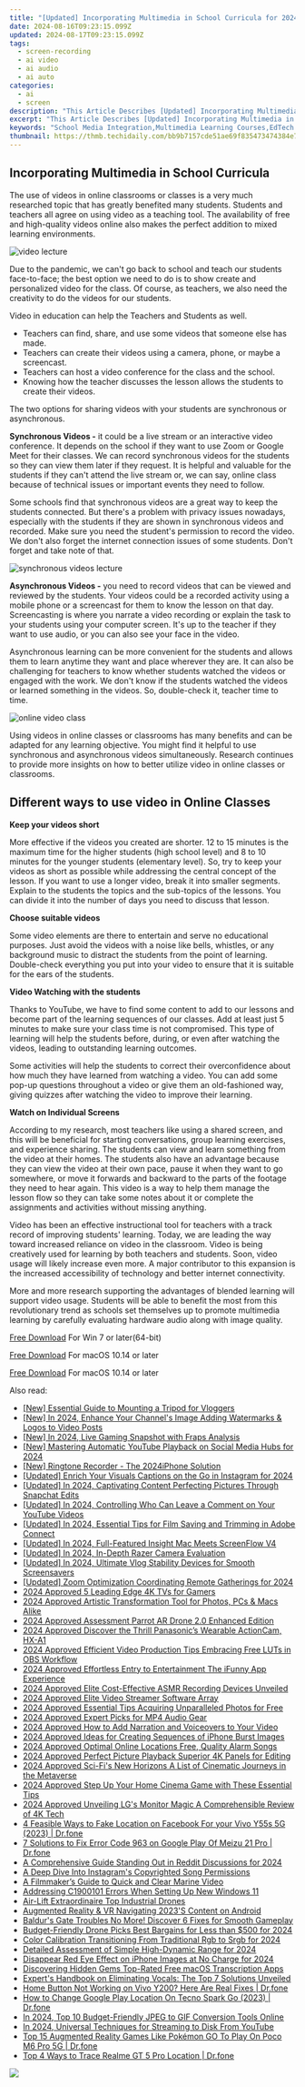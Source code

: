 ```yaml
---
title: "[Updated] Incorporating Multimedia in School Curricula for 2024"
date: 2024-08-16T09:23:15.099Z
updated: 2024-08-17T09:23:15.099Z
tags: 
  - screen-recording
  - ai video
  - ai audio
  - ai auto
categories: 
  - ai
  - screen
description: "This Article Describes [Updated] Incorporating Multimedia in School Curricula for 2024"
excerpt: "This Article Describes [Updated] Incorporating Multimedia in School Curricula for 2024"
keywords: "School Media Integration,Multimedia Learning Courses,EdTech In Classrooms,Teaching with Visuals,Digital Curriculum Design,Interactive Education Tools,EduMedia Content Use"
thumbnail: https://thmb.techidaily.com/bb9b7157cde51ae69f835473474384e7538166f2945a00387bf22cab11273e3c.jpg
---
```


## Incorporating Multimedia in School Curricula

The use of videos in online classrooms or classes is a very much researched topic that has greatly benefited many students. Students and teachers all agree on using video as a teaching tool. The availability of free and high-quality videos online also makes the perfect addition to mixed learning environments.

![video lecture](https://images.wondershare.com/filmora/article-images/2022/07/video-lecture.jpg)

Due to the pandemic, we can't go back to school and teach our students face-to-face; the best option we need to do is to show create and personalized video for the class. Of course, as teachers, we also need the creativity to do the videos for our students.

Video in education can help the Teachers and Students as well.

* Teachers can find, share, and use some videos that someone else has made.
* Teachers can create their videos using a camera, phone, or maybe a screencast.
* Teachers can host a video conference for the class and the school.
* Knowing how the teacher discusses the lesson allows the students to create their videos.

The two options for sharing videos with your students are synchronous or asynchronous.

**Synchronous Videos -** it could be a live stream or an interactive video conference. It depends on the school if they want to use Zoom or Google Meet for their classes. We can record synchronous videos for the students so they can view them later if they request. It is helpful and valuable for the students if they can't attend the live stream or, we can say, online class because of technical issues or important events they need to follow.

Some schools find that synchronous videos are a great way to keep the students connected. But there's a problem with privacy issues nowadays, especially with the students if they are shown in synchronous videos and recorded. Make sure you need the student's permission to record the video. We don't also forget the internet connection issues of some students. Don't forget and take note of that.

![synchronous videos lecture](https://images.wondershare.com/filmora/article-images/2022/07/synchronous-videos-lecture.jpg)

**Asynchronous Videos -** you need to record videos that can be viewed and reviewed by the students. Your videos could be a recorded activity using a mobile phone or a screencast for them to know the lesson on that day. Screencasting is where you narrate a video recording or explain the task to your students using your computer screen. It's up to the teacher if they want to use audio, or you can also see your face in the video.

Asynchronous learning can be more convenient for the students and allows them to learn anytime they want and place wherever they are. It can also be challenging for teachers to know whether students watched the videos or engaged with the work. We don't know if the students watched the videos or learned something in the videos. So, double-check it, teacher time to time.

![online video class](https://images.wondershare.com/filmora/article-images/2022/07/online-video-class.jpg)

Using videos in online classes or classrooms has many benefits and can be adapted for any learning objective. You might find it helpful to use synchronous and asynchronous videos simultaneously. Research continues to provide more insights on how to better utilize video in online classes or classrooms.

## Different ways to use video in Online Classes

**Keep your videos short**

More effective if the videos you created are shorter. 12 to 15 minutes is the maximum time for the higher students (high school level) and 8 to 10 minutes for the younger students (elementary level). So, try to keep your videos as short as possible while addressing the central concept of the lesson. If you want to use a longer video, break it into smaller segments. Explain to the students the topics and the sub-topics of the lessons. You can divide it into the number of days you need to discuss that lesson.

**Choose suitable videos**

Some video elements are there to entertain and serve no educational purposes. Just avoid the videos with a noise like bells, whistles, or any background music to distract the students from the point of learning. Double-check everything you put into your video to ensure that it is suitable for the ears of the students.

**Video Watching with the students**

Thanks to YouTube, we have to find some content to add to our lessons and become part of the learning sequences of our classes. Add at least just 5 minutes to make sure your class time is not compromised. This type of learning will help the students before, during, or even after watching the videos, leading to outstanding learning outcomes.

Some activities will help the students to correct their overconfidence about how much they have learned from watching a video. You can add some pop-up questions throughout a video or give them an old-fashioned way, giving quizzes after watching the video to improve their learning.

**Watch on Individual Screens**

According to my research, most teachers like using a shared screen, and this will be beneficial for starting conversations, group learning exercises, and experience sharing. The students can view and learn something from the video at their homes. The students also have an advantage because they can view the video at their own pace, pause it when they want to go somewhere, or move it forwards and backward to the parts of the footage they need to hear again. This video is a way to help them manage the lesson flow so they can take some notes about it or complete the assignments and activities without missing anything.

Video has been an effective instructional tool for teachers with a track record of improving students' learning. Today, we are leading the way toward increased reliance on video in the classroom. Video is being creatively used for learning by both teachers and students. Soon, video usage will likely increase even more. A major contributor to this expansion is the increased accessibility of technology and better internet connectivity.

More and more research supporting the advantages of blended learning will support video usage. Students will be able to benefit the most from this revolutionary trend as schools set themselves up to promote multimedia learning by carefully evaluating hardware audio along with image quality.

[Free Download](https://tools.techidaily.com/wondershare/filmora/download/) For Win 7 or later(64-bit)

[Free Download](https://tools.techidaily.com/wondershare/filmora/download/) For macOS 10.14 or later

[Free Download](https://tools.techidaily.com/wondershare/filmora/download/) For macOS 10.14 or later

<ins class="adsbygoogle"
     style="display:block"
     data-ad-format="autorelaxed"
     data-ad-client="ca-pub-7571918770474297"
     data-ad-slot="1223367746"></ins>

<ins class="adsbygoogle"
     style="display:block"
     data-ad-format="autorelaxed"
     data-ad-client="ca-pub-7571918770474297"
     data-ad-slot="1223367746"></ins>



<ins class="adsbygoogle"
     style="display:block"
     data-ad-client="ca-pub-7571918770474297"
     data-ad-slot="8358498916"
     data-ad-format="auto"
     data-full-width-responsive="true"></ins>


<span class="atpl-alsoreadstyle">Also read:</span>
<div><ul>
<li><a href="https://youtube-webster.techidaily.com/ssential-guide-to-mounting-a-tripod-for-vloggers/"><u>[New] Essential Guide to Mounting a Tripod for Vloggers</u></a></li>
<li><a href="https://facebook-video-footage.techidaily.com/new-in-2024-enhance-your-channels-image-adding-watermarks-and-logos-to-video-posts/"><u>[New] In 2024, Enhance Your Channel's Image  Adding Watermarks & Logos to Video Posts</u></a></li>
<li><a href="https://screen-activity-recording.techidaily.com/new-in-2024-live-gaming-snapshot-with-fraps-analysis/"><u>[New] In 2024, Live Gaming Snapshot with Fraps Analysis</u></a></li>
<li><a href="https://facebook-video-files.techidaily.com/new-mastering-automatic-youtube-playback-on-social-media-hubs-for-2024/"><u>[New] Mastering Automatic YouTube Playback on Social Media Hubs for 2024</u></a></li>
<li><a href="https://extra-skills.techidaily.com/new-ringtone-recorder-the-2024iphone-solution/"><u>[New] Ringtone Recorder - The 2024iPhone Solution</u></a></li>
<li><a href="https://instagram-video-files.techidaily.com/updated-enrich-your-visuals-captions-on-the-go-in-instagram-for-2024/"><u>[Updated] Enrich Your Visuals  Captions on the Go in Instagram for 2024</u></a></li>
<li><a href="https://snapchat-videos.techidaily.com/updated-in-2024-captivating-content-perfecting-pictures-through-snapchat-edits/"><u>[Updated] In 2024, Captivating Content  Perfecting Pictures Through Snapchat Edits</u></a></li>
<li><a href="https://facebook-video-share.techidaily.com/updated-in-2024-controlling-who-can-leave-a-comment-on-your-youtube-videos/"><u>[Updated] In 2024, Controlling Who Can Leave a Comment on Your YouTube Videos</u></a></li>
<li><a href="https://desktop-recording.techidaily.com/updated-in-2024-essential-tips-for-film-saving-and-trimming-in-adobe-connect/"><u>[Updated] In 2024, Essential Tips for Film Saving and Trimming in Adobe Connect</u></a></li>
<li><a href="https://screen-sharing-recording.techidaily.com/updated-in-2024-full-featured-insight-mac-meets-screenflow-v4/"><u>[Updated] In 2024, Full-Featured Insight  Mac Meets ScreenFlow V4</u></a></li>
<li><a href="https://screen-sharing-recording.techidaily.com/updated-in-2024-in-depth-razer-camera-evaluation/"><u>[Updated] In 2024, In-Depth Razer Camera Evaluation</u></a></li>
<li><a href="https://fox-friendly.techidaily.com/updated-in-2024-ultimate-vlog-stability-devices-for-smooth-screensavers/"><u>[Updated] In 2024, Ultimate Vlog Stability Devices for Smooth Screensavers</u></a></li>
<li><a href="https://on-screen-recording.techidaily.com/updated-zoom-optimization-coordinating-remote-gatherings-for-2024/"><u>[Updated] Zoom Optimization  Coordinating Remote Gatherings for 2024</u></a></li>
<li><a href="https://fox-http.techidaily.com/2024-approved-5-leading-edge-4k-tvs-for-gamers/"><u>2024 Approved  5 Leading Edge 4K TVs for Gamers</u></a></li>
<li><a href="https://fox-http.techidaily.com/2024-approved-artistic-transformation-tool-for-photos-pcs-and-macs-alike/"><u>2024 Approved  Artistic Transformation Tool for Photos, PCs & Macs Alike</u></a></li>
<li><a href="https://fox-http.techidaily.com/2024-approved-assessment-parrot-ar-drone-20-enhanced-edition/"><u>2024 Approved  Assessment  Parrot AR Drone 2.0 Enhanced Edition</u></a></li>
<li><a href="https://fox-http.techidaily.com/2024-approved-discover-the-thrill-panasonics-wearable-actioncam-hx-a1/"><u>2024 Approved  Discover the Thrill  Panasonic’s Wearable ActionCam, HX-A1</u></a></li>
<li><a href="https://fox-http.techidaily.com/2024-approved-efficient-video-production-tips-embracing-free-luts-in-obs-workflow/"><u>2024 Approved  Efficient Video Production Tips  Embracing Free LUTs in OBS Workflow</u></a></li>
<li><a href="https://fox-http.techidaily.com/2024-approved-effortless-entry-to-entertainment-the-ifunny-app-experience/"><u>2024 Approved  Effortless Entry to Entertainment  The iFunny App Experience</u></a></li>
<li><a href="https://fox-http.techidaily.com/2024-approved-elite-cost-effective-asmr-recording-devices-unveiled/"><u>2024 Approved  Elite Cost-Effective ASMR Recording Devices Unveiled</u></a></li>
<li><a href="https://fox-http.techidaily.com/2024-approved-elite-video-streamer-software-array/"><u>2024 Approved  Elite Video Streamer Software Array</u></a></li>
<li><a href="https://fox-http.techidaily.com/2024-approved-essential-tips-acquiring-unparalleled-photos-for-free/"><u>2024 Approved  Essential Tips  Acquiring Unparalleled Photos for Free</u></a></li>
<li><a href="https://fox-http.techidaily.com/2024-approved-expert-picks-for-mp4-audio-gear/"><u>2024 Approved  Expert Picks for MP4 Audio Gear</u></a></li>
<li><a href="https://fox-http.techidaily.com/2024-approved-how-to-add-narration-and-voiceovers-to-your-video/"><u>2024 Approved  How to Add Narration and Voiceovers to Your Video</u></a></li>
<li><a href="https://fox-http.techidaily.com/2024-approved-ideas-for-creating-sequences-of-iphone-burst-images/"><u>2024 Approved  Ideas for Creating Sequences of iPhone Burst Images</u></a></li>
<li><a href="https://fox-http.techidaily.com/2024-approved-optimal-online-locations-free-quality-alarm-songs/"><u>2024 Approved  Optimal Online Locations  Free, Quality Alarm Songs</u></a></li>
<li><a href="https://fox-http.techidaily.com/2024-approved-perfect-picture-playback-superior-4k-panels-for-editing/"><u>2024 Approved  Perfect Picture Playback  Superior 4K Panels for Editing</u></a></li>
<li><a href="https://fox-http.techidaily.com/2024-approved-sci-fis-new-horizons-a-list-of-cinematic-journeys-in-the-metaverse/"><u>2024 Approved  Sci-Fi's New Horizons  A List of Cinematic Journeys in the Metaverse</u></a></li>
<li><a href="https://fox-http.techidaily.com/2024-approved-step-up-your-home-cinema-game-with-these-essential-tips/"><u>2024 Approved  Step Up Your Home Cinema Game with These Essential Tips</u></a></li>
<li><a href="https://fox-http.techidaily.com/2024-approved-unveiling-lgs-monitor-magic-a-comprehensible-review-of-4k-tech/"><u>2024 Approved  Unveiling LG's Monitor Magic  A Comprehensible Review of 4K Tech</u></a></li>
<li><a href="https://location-social.techidaily.com/4-feasible-ways-to-fake-location-on-facebook-for-your-vivo-y55s-5g-2023-drfone-by-drfone-virtual-android/"><u>4 Feasible Ways to Fake Location on Facebook For your Vivo Y55s 5G (2023) | Dr.fone</u></a></li>
<li><a href="https://howto.techidaily.com/7-solutions-to-fix-error-code-963-on-google-play-of-meizu-21-pro-drfone-by-drfone-fix-android-problems-fix-android-problems/"><u>7 Solutions to Fix Error Code 963 on Google Play Of Meizu 21 Pro | Dr.fone</u></a></li>
<li><a href="https://fox-http.techidaily.com/a-comprehensive-guide-standing-out-in-reddit-discussions-for-2024/"><u>A Comprehensive Guide  Standing Out in Reddit Discussions for 2024</u></a></li>
<li><a href="https://fox-http.techidaily.com/a-deep-dive-into-instagrams-copyrighted-song-permissions/"><u>A Deep Dive Into Instagram's Copyrighted Song Permissions</u></a></li>
<li><a href="https://fox-http.techidaily.com/a-filmmakers-guide-to-quick-and-clear-marine-video/"><u>A Filmmaker’s Guide to Quick and Clear Marine Video</u></a></li>
<li><a href="https://network-issues.techidaily.com/addressing-c1900101-errors-when-setting-up-new-windows-11/"><u>Addressing C1900101 Errors When Setting Up New Windows 11</u></a></li>
<li><a href="https://fox-http.techidaily.com/air-lift-extraordinaire-top-industrial-drones/"><u>Air-Lift Extraordinaire  Top Industrial Drones</u></a></li>
<li><a href="https://fox-http.techidaily.com/augmented-reality-and-vr-navigating-2023s-content-on-android/"><u>Augmented Reality & VR  Navigating 2023'S Content on Android</u></a></li>
<li><a href="https://win-able.techidaily.com/baldurs-gate-troubles-no-more-discover-6-fixes-for-smooth-gameplay/"><u>Baldur's Gate Troubles No More! Discover 6 Fixes for Smooth Gameplay</u></a></li>
<li><a href="https://fox-http.techidaily.com/budget-friendly-drone-picks-best-bargains-for-less-than-500-for-2024/"><u>Budget-Friendly Drone Picks  Best Bargains for Less than $500 for 2024</u></a></li>
<li><a href="https://fox-http.techidaily.com/color-calibration-transitioning-from-traditional-rgb-to-srgb-for-2024/"><u>Color Calibration  Transitioning From Traditional Rgb to Srgb for 2024</u></a></li>
<li><a href="https://fox-http.techidaily.com/detailed-assessment-of-simple-high-dynamic-range-for-2024/"><u>Detailed Assessment of Simple High-Dynamic Range for 2024</u></a></li>
<li><a href="https://fox-http.techidaily.com/disappear-red-eye-effect-on-iphone-images-at-no-charge-for-2024/"><u>Disappear Red Eye Effect on iPhone Images at No Charge for 2024</u></a></li>
<li><a href="https://fox-http.techidaily.com/discovering-hidden-gems-top-rated-free-macos-transcription-apps/"><u>Discovering Hidden Gems  Top-Rated Free macOS Transcription Apps</u></a></li>
<li><a href="https://media-tips.techidaily.com/experts-handbook-on-eliminating-vocals-the-top-7-solutions-unveiled/"><u>Expert's Handbook on Eliminating Vocals: The Top 7 Solutions Unveiled</u></a></li>
<li><a href="https://change-location.techidaily.com/home-button-not-working-on-vivo-y200-here-are-real-fixes-drfone-by-drfone-fix-android-problems-fix-android-problems/"><u>Home Button Not Working on Vivo Y200? Here Are Real Fixes | Dr.fone</u></a></li>
<li><a href="https://fake-location.techidaily.com/how-to-change-google-play-location-on-tecno-spark-go-2023-drfone-by-drfone-virtual-android/"><u>How to Change Google Play Location On Tecno Spark Go (2023) | Dr.fone</u></a></li>
<li><a href="https://some-skills.techidaily.com/in-2024-top-10-budget-friendly-jpeg-to-gif-conversion-tools-online/"><u>In 2024, Top 10 Budget-Friendly JPEG to GIF Conversion Tools Online</u></a></li>
<li><a href="https://screen-activity-recording.techidaily.com/in-2024-universal-techniques-for-streaming-to-disk-from-youtube/"><u>In 2024, Universal Techniques for Streaming to Disk From YouTube</u></a></li>
<li><a href="https://pokemon-go-android.techidaily.com/top-15-augmented-reality-games-like-pokemon-go-to-play-on-poco-m6-pro-5g-drfone-by-drfone-virtual-android/"><u>Top 15 Augmented Reality Games Like Pokémon GO To Play On Poco M6 Pro 5G | Dr.fone</u></a></li>
<li><a href="https://android-location-track.techidaily.com/top-4-ways-to-trace-realme-gt-5-pro-location-drfone-by-drfone-virtual-android/"><u>Top 4 Ways to Trace Realme GT 5 Pro Location | Dr.fone</u></a></li>
</ul></div>

<!-- affiliate ads begin -->
<a href="https://store.movavi.com/affiliate.php?ACCOUNT=MOVAVI&AFFILIATE=108875&PATH=https%3A%2F%2Fwww.movavi.com%3FAFFILIATE%3D108875%26RESOURCE%3DMovavi%2BVideo%2BEditor%2Bbox"><img src="https://mcusercontent.com/0885a03ded3d480dca9287f12/images/6d3207fd-9f15-4c21-f0ad-59c68e6a7e2a.png" border="0"></a>
<!-- affiliate ads end -->